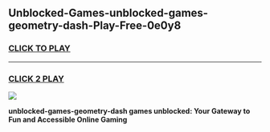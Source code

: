 
## Unblocked-Games-unblocked-games-geometry-dash-Play-Free-0e0y8
<h3>
<a href="https://premium76.site?title=unblocked-games-geometry-dash&ref=24M">CLICK TO PLAY</a></h3>
<hr>

<h3>
<a href="https://premium76.site?title=unblocked-games-geometry-dash&ref=24M">CLICK 2 PLAY</a>
  
</h3>

<a href="https://premium76.site?title=unblocked-games-geometry-dash&ref=24M"><img src="https://clearcache.store/games.png"></a>


**unblocked-games-geometry-dash games unblocked: Your Gateway to Fun and Accessible Online Gaming**

